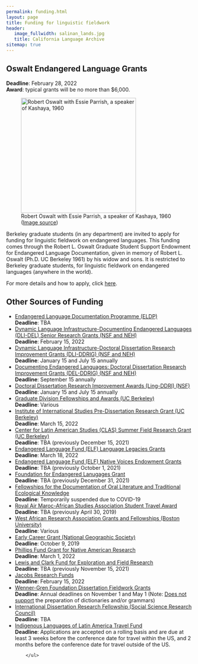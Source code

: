 ```yaml
---
permalink: funding.html
layout: page
title: Funding for linguistic fieldwork
header:
   image_fullwidth: salinan_lands.jpg
   title: California Language Archive
sitemap: true
---
```


## Oswalt Endangered Language Grants

<p><b>Deadline</b>: February 28, 2022<br>
<b>Award</b>: typical grants will be no more than $6,000.

<figure class="right">
  <img class="image fit" width="310px" src="{{site.url}}/images/oswalt.jpeg" alt="Robert Oswalt with Essie Parrish, a speaker of Kashaya, 1960" />
  <figcaption>Robert Oswalt with Essie Parrish, a speaker of Kashaya, 1960 (<a href="http://www.livewild.org/RLO/index.html">Image source</a>)</figcaption>
</figure>

Berkeley graduate students (in any department) are invited to apply for funding for linguistic fieldwork on endangered languages. This funding comes through the Robert L. Oswalt Graduate Student Support Endowment for Endangered Language Documentation, given in memory of Robert L. Oswalt (Ph.D. UC Berkeley 1961) by his widow and sons. It is restricted to Berkeley graduate students, for linguistic fieldwork on endangered languages (anywhere in the world).

<p>For more details and how to apply, click <a href="https://forms.gle/Mkm28qpAjiZ1p6Ap7">here</a>.</p>

## Other Sources of Funding

<ul>
<li><a href="http://www.eldp.net/en/our+grants/documentation+grants/">Endangered Language Documentation Programme (ELDP)</a>
<br><b>Deadline</b>: TBA
<li><a href="https://www.neh.gov/grants/preservation/documenting-endangered-languages">Dynamic Language Infrastructure-Documenting Endangered Languages (DLI-DEL) Senior Research Grants (NSF and NEH)</a>
<br><b>Deadline</b>: February 15, 2022
<li><a href="https://beta.nsf.gov/funding/opportunities/dynamic-language-infrastructure-doctoral-dissertation-research-improvement">Dynamic Language Infrastructure-Doctoral Dissertation Research Improvement Grants (DLI-DDRIG) (NSF and NEH)</a>
<br><b>Deadline</b>: January 15 and July 15 annually
<li><a href="https://www.nsf.gov/publications/pub_summ.jsp?WT.z_pims_id=505309&ods_key=nsf16617">Documenting Endangered Languages: Doctoral Dissertation Research Improvement Grants (DEL-DDRIG) (NSF and NEH)</a>
<br><b>Deadline</b>: September 15 annually
<li><a href="https://www.nsf.gov/funding/pgm_summ.jsp?pims_id=505033">Doctoral Dissertation Research Improvement Awards (Ling-DDRI) (NSF)</a>
<br><b>Deadline</b>: January 15 and July 15 annually
<li><a href="http://grad.berkeley.edu/financial/deadlines.shtml">Graduate Division Fellowships and Awards (UC Berkeley)</a>
<br><b>Deadline</b>: Various
<li><a href="http://iis.berkeley.edu/funding-opportunities/pre-dissertation-research-grant">Institute of International Studies Pre-Dissertation Research Grant (UC Berkeley)</a>
<br><b>Deadline</b>: March 15, 2022
<li><a href="http://clas.berkeley.edu/research/grants-and-opportunities">Center for Latin American Studies (CLAS) Summer Field Research Grant (UC Berkeley)</a>
<br><b>Deadline</b>: TBA (previously December 15, 2021)
<li><a href="http://www.endangeredlanguagefund.org/language-legacies.html">Endangered Language Fund (ELF) Language Legacies Grants</a>
<br><b>Deadline</b>: March 18, 2022
<li><a href="http://www.endangeredlanguagefund.org/native-voices-endowment.html">Endangered Language Fund (ELF) Native Voices Endowment Grants</a>
<br><b>Deadline</b>: TBA (previously October 1, 2021)
                <li><a href="http://www.ogmios.org/grants/">Foundation for Endangered Lanugages Grant</a>
<br><b>Deadline</b>: TBA (previously December 31, 2021)
                <li><a href="http://www.firebirdfellowships.org/">Fellowships for the Documentation of Oral Literature and Traditional Ecological Knowledge</a>
<br><b>Deadline</b>: Temporarily suspended due to COVID-19
<li><a href="http://www.africanstudies.org/awards-prizes/royal-air-maroc-asa-student-travel-award">Royal Air Maroc-African Studies Association Student Travel Award</a>
<br><b>Deadline</b>: TBA (previously April 30, 2019)
<li><a href="http://www.bu.edu/wara/fellowship/">West African Research Association Grants and Fellowships (Boston University)</a>
<br><b>Deadline</b>: Various
<li><a href="https://www.nationalgeographic.org/grants/">Early Career Grant (National Geographic Society)</a><br><b>Deadline</b>: October 9, 2019
<li><a href="http://www.amphilsoc.org/grants/phillips">Phillips Fund Grant for Native American Research</a>
<br><b>Deadline</b>: March 1, 2022
                <li><a href="https://www.amphilsoc.org/grants/lewis-and-clark-fund-exploration-and-field-research">Lewis and Clark Fund for Exploration and Field Research </a>
<br><b>Deadline</b>: TBA (previously November 15, 2021)
<li><a href="http://www.jacobsgrants.org/">Jacobs Research Funds</a>
<br><b>Deadline</b>: February 15, 2022
<li><a href="http://www.wennergren.org/programs/">Wenner-Gren Foundation Dissertation Fieldwork Grants </a>
<br><b>Deadline</b>: Annual deadlines on November 1 and May 1 (Note: <a href="http://www.wennergren.org/faq/not-normally-funded">Does not support</a> the preparation of dictionaries and/or grammars)
<li><a href="https://www.ssrc.org/programs/idrf/international-dissertation-research-fellowship/">International Dissertation Research Fellowship (Social Science Research Council)</a>
<br><b>Deadline</b>: TBA
<li><a href="https://clas.berkeley.edu/indigenous-languages-latin-america-illa-travel-fund">Indigenous Languages of Latin America Travel Fund</a>
<br><b>Deadline</b>: Applications are accepted on a rolling basis and are due at least 3 weeks before the conference date for travel within the US, and 2 months before the conference date for travel outside of the US.

		</ul>


